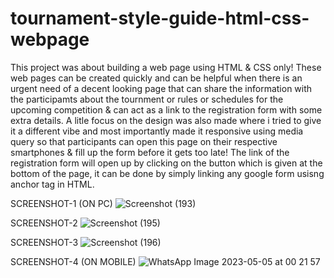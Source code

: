 # tournament-style-guide-html-css-webpage
This project was about building a web page using HTML & CSS only! These web pages can be created quickly and can be helpful when there is an urgent need of a decent looking page that can share the information with the participamts about the tournment or rules or schedules for the upcoming competition & can act as a link to the registration form with some extra details. A litle focus on the design was also made where i tried to give it a different vibe and most importantly made it responsive using media query so that participants can open this page on their respective smartphones & fill up the form before it gets too late! The link of the registration form will open up by clicking on the button which is given at the bottom of the page, it can be done by simply linking any google form usisng anchor tag in HTML.

SCREENSHOT-1 (ON PC)
![Screenshot (193)](https://user-images.githubusercontent.com/97697722/236295728-fb6d516b-cbc6-4bf2-bc78-e1355c71e365.png)

SCREENSHOT-2
![Screenshot (195)](https://user-images.githubusercontent.com/97697722/236296936-e90208d6-fea9-402d-ba4e-4f5611d157ee.png)

SCREENSHOT-3
![Screenshot (196)](https://user-images.githubusercontent.com/97697722/236296666-949010c2-6f89-488c-96ea-ad33082ae45f.png)

SCREENSHOT-4 (ON MOBILE)
![WhatsApp Image 2023-05-05 at 00 21 57](https://user-images.githubusercontent.com/97697722/236301053-743f456e-909b-49ed-8c70-6c0450fe5543.jpg)

